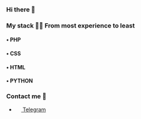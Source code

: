### Hi there 👋

### My stack 👨‍💻 From most experience to least
#### • PHP
#### • CSS
#### • HTML
#### • PYTHON

### Contact me 💌
- <a href="https://t.me/nb0me"><img src="https://upload.wikimedia.org/wikipedia/commons/thumb/8/82/Telegram_logo.svg/768px-Telegram_logo.svg.png" width=16 height=16 align="center" /> Telegram </a>

